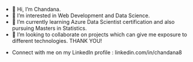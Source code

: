 - 👋 Hi, I’m Chandana.
- 👀 I’m interested in Web Development and Data Science.
- 🌱 I’m currently learning Azure Data Scientist certification and also pursuing Masters in Statistics.
- 💞️ I’m looking to collaborate on projects which can give me exposure to different technologies.
                          THANK YOU!
* Connect with me on my LinkedIn profile : linkedin.com/in/chandana8
<!---
Sreechandana8/Sreechandana8 is a ✨ special ✨ repository because its `README.md` (this file) appears on your GitHub profile.
You can click the Preview link to take a look at your changes.
--->
